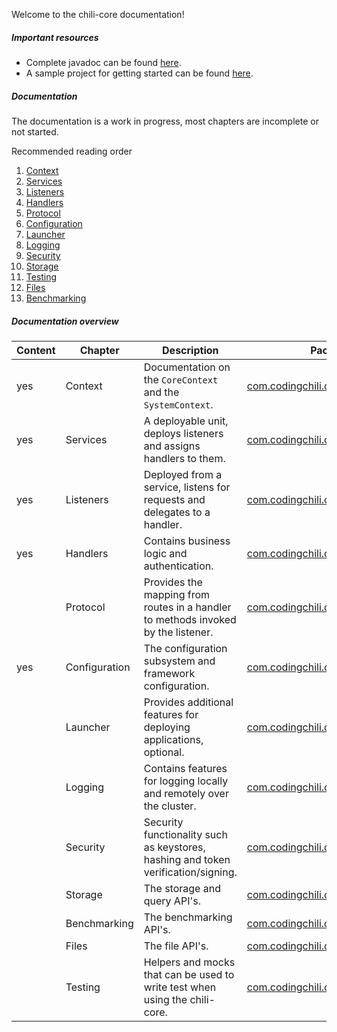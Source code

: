 Welcome to the chili-core documentation!

##### Important resources
- Complete javadoc can be found [here](javadoc/).
- A sample project for getting started can be found [here](https://github.com/codingchili/chili-core-examples).

##### Documentation
The documentation is a work in progress, most chapters are incomplete or not started.

Recommended reading order
1. [Context](context)
2. [Services](services)
3. [Listeners](listeners)
4. [Handlers](handlers)
5. [Protocol](protocol)
6. [Configuration](configuration)
7. [Launcher](launcher)
8. [Logging](logging)
9. [Security](security)
10. [Storage](storage)
11. [Testing](testing)
12. [Files](files)
13. [Benchmarking](benchmarking)
 
##### Documentation overview

|Content|Chapter|Description|Package|
|---|---|---|---|
|yes|Context|Documentation on the `CoreContext` and the `SystemContext`.|[com.codingchili.core.context](https://github.com/codingchili/chili-core/tree/master/core/main/java/com/codingchili/core/context)
|yes|Services|A deployable unit, deploys listeners and assigns handlers to them.|[com.codingchili.core.listener](https://github.com/codingchili/chili-core/tree/master/core/main/java/com/codingchili/core/listener)
|yes|Listeners|Deployed from a service, listens for requests and delegates to a handler.|[com.codingchili.core.listener](https://github.com/codingchili/chili-core/tree/master/core/main/java/com/codingchili/core/listener)
|yes|Handlers|Contains business logic and authentication.|[com.codingchili.core.listener](https://github.com/codingchili/chili-core/tree/master/core/main/java/com/codingchili/core/listener)
||Protocol|Provides the mapping from routes in a handler to methods invoked by the listener.|[com.codingchili.core.protocol](https://github.com/codingchili/chili-core/tree/master/core/main/java/com/codingchili/core/protocol)
|yes|Configuration|The configuration subsystem and framework configuration.|[com.codingchili.core.configuration](https://github.com/codingchili/chili-core/tree/master/core/main/java/com/codingchili/core/configuration)
||Launcher|Provides additional features for deploying applications, optional.|[com.codingchili.core.context](https://github.com/codingchili/chili-core/tree/master/core/main/java/com/codingchili/core/context)
||Logging|Contains features for logging locally and remotely over the cluster.|[com.codingchili.core.logging](https://github.com/codingchili/chili-core/tree/master/core/main/java/com/codingchili/core/logging)
||Security|Security functionality such as keystores, hashing and token verification/signing.|[com.codingchili.core.security](https://github.com/codingchili/chili-core/tree/master/core/main/java/com/codingchili/core/security)
||Storage|The storage and query API's.|[com.codingchili.core.storage](https://github.com/codingchili/chili-core/tree/master/core/main/java/com/codingchili/core/storage)
||Benchmarking|The benchmarking API's.|[com.codingchili.core.benchmarking](https://github.com/codingchili/chili-core/tree/master/core/main/java/com/codingchili/core/benchmarking)
||Files|The file API's.|[com.codingchili.core.files](https://github.com/codingchili/chili-core/tree/master/core/main/java/com/codingchili/core/files)
||Testing|Helpers and mocks that can be used to write test when using the chili-core.|[com.codingchili.core.testing](https://github.com/codingchili/chili-core/tree/master/core/main/java/com/codingchili/core/testing)